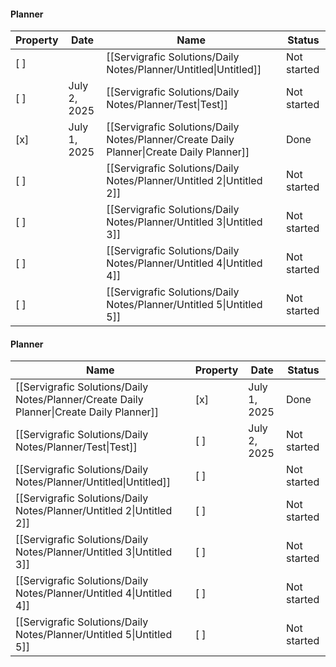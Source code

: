 #### Planner

|Property|Date|Name|Status|
|---|---|---|---|
|[ ]||[[Servigrafic Solutions/Daily Notes/Planner/Untitled\|Untitled]]|Not started|
|[ ]|July 2, 2025|[[Servigrafic Solutions/Daily Notes/Planner/Test\|Test]]|Not started|
|[x]|July 1, 2025|[[Servigrafic Solutions/Daily Notes/Planner/Create Daily Planner\|Create Daily Planner]]|Done|
|[ ]||[[Servigrafic Solutions/Daily Notes/Planner/Untitled 2\|Untitled 2]]|Not started|
|[ ]||[[Servigrafic Solutions/Daily Notes/Planner/Untitled 3\|Untitled 3]]|Not started|
|[ ]||[[Servigrafic Solutions/Daily Notes/Planner/Untitled 4\|Untitled 4]]|Not started|
|[ ]||[[Servigrafic Solutions/Daily Notes/Planner/Untitled 5\|Untitled 5]]|Not started|

  
  

  

  

  

  

#### Planner

|Name|Property|Date|Status|
|---|---|---|---|
|[[Servigrafic Solutions/Daily Notes/Planner/Create Daily Planner\|Create Daily Planner]]|[x]|July 1, 2025|Done|
|[[Servigrafic Solutions/Daily Notes/Planner/Test\|Test]]|[ ]|July 2, 2025|Not started|
|[[Servigrafic Solutions/Daily Notes/Planner/Untitled\|Untitled]]|[ ]||Not started|
|[[Servigrafic Solutions/Daily Notes/Planner/Untitled 2\|Untitled 2]]|[ ]||Not started|
|[[Servigrafic Solutions/Daily Notes/Planner/Untitled 3\|Untitled 3]]|[ ]||Not started|
|[[Servigrafic Solutions/Daily Notes/Planner/Untitled 4\|Untitled 4]]|[ ]||Not started|
|[[Servigrafic Solutions/Daily Notes/Planner/Untitled 5\|Untitled 5]]|[ ]||Not started|